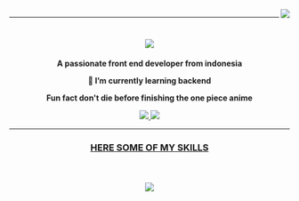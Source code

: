 <img align="right" src="https://visitor-badge.laobi.icu/badge?page_id=jwenjian.visitor-badge-query&query_only=true"/>
<hr/>
<h1 align="center">
 <a href="https://git.io/typing-svg">
  <img src="https://readme-typing-svg.demolab.com?font=Fira+Code&pause=1000&color=F70000&center=true&vCenter=true&width=435&lines=Hello%2C+i'm+variance+%F0%9F%91%8B;a+front+end+developer" />
 </a>
</h1>

<div align="center">

  <b>A passionate front end developer from indonesia<b/>

  <b>🔭 I’m currently learning backend<b/>

Fun fact **don't die before finishing the one piece anime**
</div>



<div align="center">
  <a href="https://github.com/variancemaybe">
    <img src="https://img.shields.io/badge/GitHub-100000?style=for-the-badge&logo=github&logoColor=white"
  </a>
  <a href="https://www.instagram.com/vriance.s/">
    <img src="https://img.shields.io/badge/Instagram-E4405F?style=for-the-badge&logo=instagram&logoColor=white"
  </a>  
</div>

<hr/>


<h3 align="center">HERE SOME OF MY SKILLS</h3>
<br/>
<h4 align="center">
    <a href="https://skillicons.dev">
      <img src="https://skillicons.dev/icons?i=html,css,java,js,react,ts"/>
    </a>
</h4>
